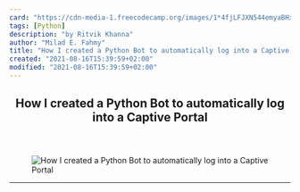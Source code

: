```yaml
---
card: "https://cdn-media-1.freecodecamp.org/images/1*4fjLFJXN544emyaBHxpTuw.png"
tags: [Python]
description: "by Ritvik Khanna"
author: "Milad E. Fahmy"
title: "How I created a Python Bot to automatically log into a Captive Portal"
created: "2021-08-16T15:39:59+02:00"
modified: "2021-08-16T15:39:59+02:00"
---
```

<div class="site-wrapper">
<main id="site-main" class="site-main outer">
<div class="inner">
<article class="post-full post tag-python tag-selenium tag-automation tag-tech tag-programming ">
<header class="post-full-header">
<h1 class="post-full-title">How I created a Python Bot to automatically log into a Captive Portal</h1>
</header>
<figure class="post-full-image">
<picture>
<source media="(max-width: 700px)" sizes="1px" srcset="data:image/gif;base64,R0lGODlhAQABAIAAAAAAAP///yH5BAEAAAAALAAAAAABAAEAAAIBRAA7 1w">
<source media="(min-width: 701px)" sizes="(max-width: 800px) 400px,
(max-width: 1170px) 700px,
1400px" srcset="https://cdn-media-1.freecodecamp.org/images/1*4fjLFJXN544emyaBHxpTuw.png 300w,
https://cdn-media-1.freecodecamp.org/images/1*4fjLFJXN544emyaBHxpTuw.png 600w,
https://cdn-media-1.freecodecamp.org/images/1*4fjLFJXN544emyaBHxpTuw.png 1000w,
https://cdn-media-1.freecodecamp.org/images/1*4fjLFJXN544emyaBHxpTuw.png 2000w">
<img onerror="this.style.display='none'" src="https://cdn-media-1.freecodecamp.org/images/1*4fjLFJXN544emyaBHxpTuw.png" alt="How I created a Python Bot to automatically log into a Captive Portal">
</picture>
</figure>
<section class="post-full-content">
<div class="post-content medium-migrated-article">
</div>
<hr>
</section>
</article>
</div>
</main>
</div>
<!-- Google Tag Manager (noscript) -->
<!-- End Google Tag Manager (noscript) -->
